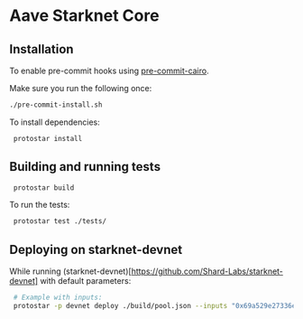 # Aave Starknet Core

## Installation

To enable pre-commit hooks using [pre-commit-cairo](https://github.com/franalgaba/pre-commit-cairo).

Make sure you run the following once:

```bash
./pre-commit-install.sh
```

To install dependencies:

```bash
 protostar install
```

## Building and running tests

```bash
 protostar build
```

To run the tests:

```bash
 protostar test ./tests/
```

## Deploying on starknet-devnet

While running (starknet-devnet)[https://github.com/Shard-Labs/starknet-devnet] with default parameters:

```bash
 # Example with inputs:
 protostar -p devnet deploy ./build/pool.json --inputs "0x69a529e27336e28702b44c7e4143f64969681133ba9c4bd4a88c0ac7326288b"
```
